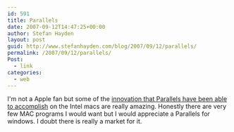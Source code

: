 ```yaml
---
id: 591
title: Parallels
date: 2007-09-12T14:47:25+00:00
author: Stefan Hayden
layout: post
guid: http://www.stefanhayden.com/blog/2007/09/12/parallels/
permalink: /2007/09/12/parallels/
Post:
  - link
categories:
  - web
---
```

I'm not a Apple fan but some of the <a href="http://feeds.downloadsquad.com/~r/weblogsinc/downloadsquad/~3/155595291/">innovation that Parallels have been able to accomplish</a> on the Intel macs are really amazing. Honestly there are very few MAC programs I would want but I would appreciate a Parallels for windows. I doubt there is really a market for it.